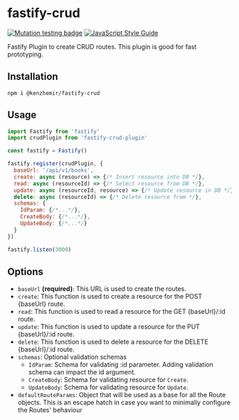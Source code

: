 # fastify-crud

[![Mutation testing badge](https://img.shields.io/endpoint?style=flat&url=https%3A%2F%2Fbadge-api.stryker-mutator.io%2Fgithub.com%2Fkenzhemir%2Ffastify-crud%2Fmain)](https://dashboard.stryker-mutator.io/reports/github.com/kenzhemir/fastify-crud/main)
[![JavaScript Style Guide](https://img.shields.io/badge/code_style-standard-brightgreen.svg)](https://standardjs.com)

Fastify Plugin to create CRUD routes. This plugin is good for fast prototyping.

## Installation

```shell
npm i @kenzhemir/fastify-crud
```

## Usage

```javascript
import Fastify from 'fastify'
import crudPlugin from 'fastify-crud-plugin'

const fastify = Fastify()

fastify.register(crudPlugin, {
  baseUrl: '/api/v1/books',
  create: async (resource) => {/* Insert resource into DB */},
  read: async (resourceId) => {/* Select resource from DB */},
  update: async (resourceId, resource) => {/* Update resource in DB */},
  delete: async (resourceId) => {/* Delete resource from */},
  schemas: {
    IdParam: {/*...*/},
    CreateBody: {/*...*/},
    UpdateBody: {/*...*/}
  }
})

fastify.listen(3000)
```

## Options

- `baseUrl` **(required)**: This URL is used to create the routes.
- `create`: This function is used to create a resource for the POST {baseUrl} route.
- `read`: This function is used to read a resource for the GET {baseUrl}/:id route.
- `update`: This function is used to update a resource for the PUT {baseUrl}/:id route.
- `delete`: This function is used to delete a resource for the DELETE {baseUrl}/:id route.
- `schemas`: Optional validation schemas
  - `IdParam`: Schema for validating :id parameter. Adding validation schema can impact the id argument.
  - `CreateBody`: Schema for validating resource for `Create`.
  - `UpdateBody`: Schema for validating resource for `Update`.
- `defaultRouteParams`: Object that will be used as a base for all the Route objects. This is an escape hatch in case you want to minimally configure the Routes' behaviour
